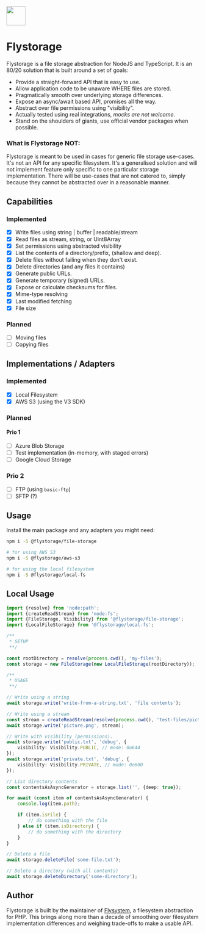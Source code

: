 <img src="https://avatars.githubusercontent.com/u/151840999" width="50px" height="50px" />

# Flystorage
Flystorage is a file storage abstraction for NodeJS and TypeScript. It is an 80/20 solution
that is built around a set of goals:

- Provide a straight-forward API that is easy to use.
- Allow application code to be unaware WHERE files are stored.
- Pragmatically smooth over underlying storage differences.
- Expose an async/await based API, promises all the way.
- Abstract over file permissions using "visibility".
- Actually tested using real integrations, _mocks are not welcome_.
- Stand on the shoulders of giants, use official vendor packages when possible.

### What is Flystorage NOT:
Flystorage is meant to be used in cases for generic file storage use-cases. It's not an API for
any  specific filesystem. It's a generalised solution and will not implement feature only
specific to one particular storage implementation. There will be use-cases that are not catered
to, simply because they cannot be abstracted over in a reasonable manner.

## Capabilities

### Implemented
- [x] Write files using string | buffer | readable/stream
- [x] Read files as stream, string, or Uint8Array
- [x] Set permissions using abstracted visibility
- [x] List the contents of a directory/prefix, (shallow and deep).
- [x] Delete files without failing when they don't exist.
- [x] Delete directories (and any files it contains)
- [x] Generate public URLs.
- [x] Generate temporary (signed) URLs.
- [x] Expose or calculate checksums for files.
- [x] Mime-type resolving
- [x] Last modified fetching
- [x] File size

### Planned
- [ ] Moving files
- [ ] Copying files

## Implementations / Adapters

### Implemented
- [x] Local Filesystem
- [x] AWS S3 (using the V3 SDK)

### Planned

#### Prio 1
- [ ] Azure Blob Storage
- [ ] Test implementation (in-memory, with staged errors)
- [ ] Google Cloud Storage

### Prio 2
- [ ] FTP (using `basic-ftp`)
- [ ] SFTP (?)

## Usage
Install the main package and any adapters you might need:

```bash
npm i -S @flystorage/file-storage

# for using AWS S3
npm i -S @flystorage/aws-s3

# for using the local filesystem
npm i -S @flystorage/local-fs
```

## Local Usage
```typescript
import {resolve} from 'node:path';
import {createReadStream} from 'node:fs';
import {FileStorage, Visibility} from '@flystorage/file-storage';
import {LocalFileStorage} from '@flystorage/local-fs';

/**
 * SETUP
 **/

const rootDirectory = resolve(process.cwd(), 'my-files');
const storage = new FileStorage(new LocalFileStorage(rootDirectory));

/**
 * USAGE
 **/

// Write using a string
await storage.write('write-from-a-string.txt', 'file contents');

// Write using a stream
const stream = createReadStream(resolve(process.cwd(), 'test-files/picture.png'));
await storage.write('picture.png', stream);

// Write with visibility (permissions).
await storage.write('public.txt', 'debug', {
    visibility: Visibility.PUBLIC, // mode: 0o644
});
await storage.write('private.txt', 'debug', {
    visibility: Visibility.PRIVATE, // mode: 0o600
});

// List directory contents
const contentsAsAsyncGenerator = storage.list('', {deep: true});

for await (const item of contentsAsAsyncGenerator) {
    console.log(item.path);

    if (item.isFile) {
        // do something with the file
    } else if (item.isDirectory) {
        // do something with the directory
    }
}

// Delete a file
await storage.deleteFile('some-file.txt');

// Delete a directory (with all contents)
await storage.deleteDirectory('some-directory');
```

## Author
Flystorage is built by the maintainer of [Flysystem](https://flysystem.thephpleague.com), a
filesystem abstraction for PHP. This brings along more than
a decade of smoothing over filesystem implementation differences
and weighing trade-offs to make a usable API.
